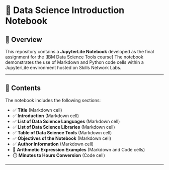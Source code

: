 # 📓 Data Science Introduction Notebook

## 📝 Overview

This repository contains a **JupyterLite Notebook** developed as the final assignment for the [IBM Data Science Tools course] 
The notebook demonstrates the use of Markdown and Python code cells within a JupyterLite environment hosted on Skills Network Labs.

---

## 📂 Contents

The notebook includes the following sections:

- ✅ **Title** (Markdown cell)  
- ✅ **Introduction** (Markdown cell)  
- ✅ **List of Data Science Languages** (Markdown cell)  
- ✅ **List of Data Science Libraries** (Markdown cell)  
- ✅ **Table of Data Science Tools** (Markdown cell)  
- ✅ **Objectives of the Notebook** (Markdown cell)  
- ✅ **Author Information** (Markdown cell)  
- 🧮 **Arithmetic Expression Examples** (Markdown and Code cells)  
- ⏱️ **Minutes to Hours Conversion** (Code cell)

---
